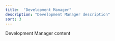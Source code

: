 ```yaml
---
title:  "Development Manager"
description: "Development Manager description"
sort: 3
---
```


Development Manager content
